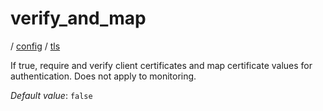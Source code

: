 # verify_and_map

/ [config](reference/server-config/index.md) / [tls](reference/server-config/config/tls/index.md) 

If true, require and verify client certificates and map certificate values for authentication. Does not apply to monitoring.

*Default value*: `false`
